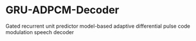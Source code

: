 # GRU-ADPCM-Decoder
Gated recurrent unit predictor model-based adaptive differential pulse code modulation speech decoder
